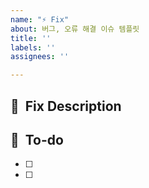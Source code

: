 ```yaml
---
name: "⚡ Fix"
about: 버그, 오류 해결 이슈 템플릿
title: ''
labels: ''
assignees: ''

---
```


## 🦾  Fix Description

## 📝  To-do
- [ ]
- [ ]
